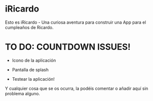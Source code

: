 iRicardo
========

Esto es iRicardo - Una curiosa aventura para construir una App para el cumpleaños de Ricardo.

TO DO: COUNTDOWN ISSUES!
=========================

- Icono de la aplicación
- Pantalla de splash

- Testear la aplicación!

Y cualquier cosa que se os ocurra, la podéis comentar o añadir aquí sin problema alguno.

